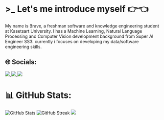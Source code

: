 # >_ Let's me introduce myself 👉👈
My name is Brave, a freshman software and knowledge engineering student at Kasetsart University. I has a Machine Learning, Natural Language Processing and Computer Vision development background from Super AI Engineer SS3. currently i focuses on developing my data/software engineering skills.

## 🌐 Socials:
<a href="https://www.kaggle.com/maewmeow">
<img src="https://img.shields.io/badge/Kaggle-035a7d?style=for-the-badge&logo=kaggle&logoColor=white">
</a>
<a href="https://web.facebook.com/profile.php?id=100028080111775">
<img src="https://img.shields.io/badge/Facebook-1877F2?style=for-the-badge&logo=facebook&logoColor=white">
</a>
<a href="https://www.linkedin.com/in/patcharawat-piyapatapeekul-94b040257/">
<img src="https://img.shields.io/badge/linkedin-%230077B5.svg?style=for-the-badge&logo=linkedin&logoColor=white">
</a>
<br>

# 📊 GitHub Stats:
![GitHub Stats](https://github-readme-stats.vercel.app/api?username=Dogoh48&theme=flag-india&hide_border=true&include_all_commits=true&count_private=false)
![GitHub Streak](https://github-readme-streak-stats.herokuapp.com/?user=Dogoh48&theme=flag-india&hide_border=true)
![](https://github-readme-stats.vercel.app/api/top-langs/?username=Dogoh48&theme=flag-india&hide_border=true&include_all_commits=true&count_private=false&layout=compact)
